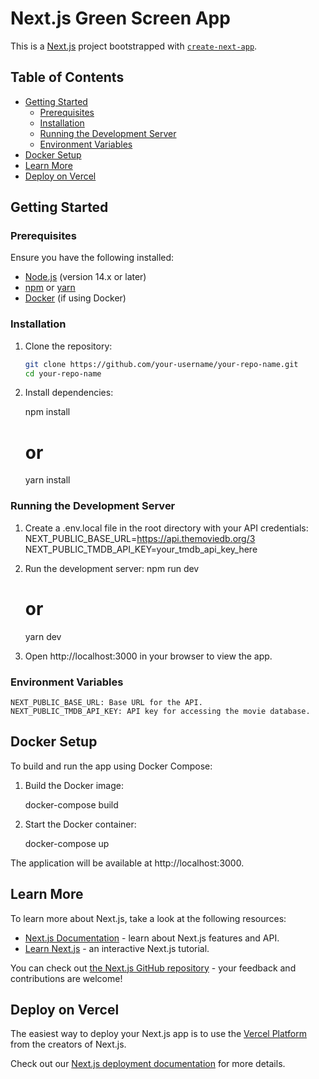 # Next.js Green Screen App

This is a [Next.js](https://nextjs.org/) project bootstrapped with [`create-next-app`](https://github.com/vercel/next.js/tree/canary/packages/create-next-app).

## Table of Contents

- [Getting Started](#getting-started)
  - [Prerequisites](#prerequisites)
  - [Installation](#installation)
  - [Running the Development Server](#running-the-development-server)
  - [Environment Variables](#environment-variables)
- [Docker Setup](#docker-setup)
- [Learn More](#learn-more)
- [Deploy on Vercel](#deploy-on-vercel)

## Getting Started

### Prerequisites

Ensure you have the following installed:

- [Node.js](https://nodejs.org/) (version 14.x or later)
- [npm](https://www.npmjs.com/) or [yarn](https://yarnpkg.com/)
- [Docker](https://www.docker.com/get-started) (if using Docker)

### Installation

1. Clone the repository:

   ```bash
   git clone https://github.com/your-username/your-repo-name.git
   cd your-repo-name
   ```

2. Install dependencies:

   npm install

   # or

   yarn install

### Running the Development Server

1. Create a .env.local file in the root directory with your API credentials:
   NEXT_PUBLIC_BASE_URL=https://api.themoviedb.org/3
   NEXT_PUBLIC_TMDB_API_KEY=your_tmdb_api_key_here

2. Run the development server:
   npm run dev

   # or

   yarn dev

3. Open http://localhost:3000 in your browser to view the app.

### Environment Variables

    NEXT_PUBLIC_BASE_URL: Base URL for the API.
    NEXT_PUBLIC_TMDB_API_KEY: API key for accessing the movie database.

## Docker Setup

To build and run the app using Docker Compose:

1. Build the Docker image:

   docker-compose build

2. Start the Docker container:

   docker-compose up

The application will be available at http://localhost:3000.

## Learn More

To learn more about Next.js, take a look at the following resources:

- [Next.js Documentation](https://nextjs.org/docs) - learn about Next.js features and API.
- [Learn Next.js](https://nextjs.org/learn) - an interactive Next.js tutorial.

You can check out [the Next.js GitHub repository](https://github.com/vercel/next.js/) - your feedback and contributions are welcome!

## Deploy on Vercel

The easiest way to deploy your Next.js app is to use the [Vercel Platform](https://vercel.com/new?utm_medium=default-template&filter=next.js&utm_source=create-next-app&utm_campaign=create-next-app-readme) from the creators of Next.js.

Check out our [Next.js deployment documentation](https://nextjs.org/docs/deployment) for more details.
